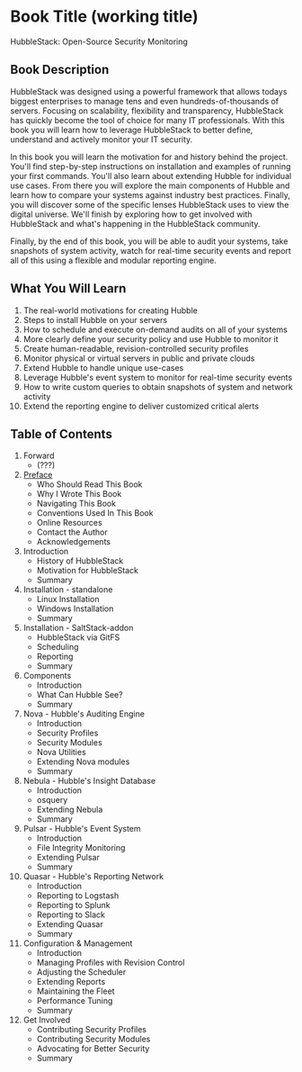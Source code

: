 # Book Title (working title)
HubbleStack: Open-Source Security Monitoring

## Book Description
HubbleStack was designed using a powerful framework that allows todays biggest
enterprises to manage tens and even hundreds-of-thousands of servers. Focusing
on scalability, flexibility and transparency, HubbleStack has quickly become
the tool of choice for many IT professionals. With this book you will learn how
to leverage HubbleStack to better define, understand and actively monitor your
IT security.

In this book you will learn the motivation for and history behind the project.
You'll find step-by-step instructions on installation and examples of running
your first commands. You'll also learn about extending Hubble for individual
use cases. From there you will explore the main components of Hubble and learn
how to compare your systems against industry best practices. Finally, you will
discover some of the specific lenses HubbleStack uses to view the digital
universe. We'll finish by exploring how to get involved with HubbleStack and
what's happening in the HubbleStack community.

Finally, by the end of this book, you will be able to audit your systems, take
snapshots of system activity, watch for real-time security events and
report all of this using a flexible and modular reporting engine.

## What You Will Learn
1. The real-world motivations for creating Hubble
1. Steps to install Hubble on your servers 
1. How to schedule and execute on-demand audits on all of your systems
1. More clearly define your security policy and use Hubble to monitor it
1. Create human-readable, revision-controlled security profiles
1. Monitor physical or virtual servers in public and private clouds
1. Extend Hubble to handle unique use-cases
1. Leverage Hubble's event system to monitor for real-time security events
1. How to write custom queries to obtain snapshots of system and network activity
1. Extend the reporting engine to deliver customized critical alerts

## Table of Contents
1. Forward
   - (???)
1. [Preface](chapters/01-Preface/a-who-should-read-this-book.md)
   - Who Should Read This Book
   - Why I Wrote This Book
   - Navigating This Book
   - Conventions Used In This Book
   - Online Resources
   - Contact the Author
   - Acknowledgements
1. Introduction
   - History of HubbleStack
   - Motivation for HubbleStack
   - Summary
1. Installation - standalone
   - Linux Installation
   - Windows Installation
   - Summary
1. Installation - SaltStack-addon
   - HubbleStack via GitFS
   - Scheduling
   - Reporting
   - Summary
1. Components
   - Introduction
   - What Can Hubble See?
   - Summary
1. Nova - Hubble's Auditing Engine
   - Introduction
   - Security Profiles
   - Security Modules
   - Nova Utilities
   - Extending Nova modules
   - Summary
1. Nebula - Hubble's Insight Database
   - Introduction
   - osquery
   - Extending Nebula
   - Summary
1. Pulsar - Hubble's Event System
   - Introduction
   - File Integrity Monitoring
   - Extending Pulsar
   - Summary
1. Quasar - Hubble's Reporting Network
   - Introduction
   - Reporting to Logstash
   - Reporting to Splunk
   - Reporting to Slack
   - Extending Quasar
   - Summary
1. Configuration & Management
   - Introduction
   - Managing Profiles with Revision Control
   - Adjusting the Scheduler
   - Extending Reports
   - Maintaining the Fleet
   - Performance Tuning
   - Summary
1. Get Involved
   - Contributing Security Profiles
   - Contributing Security Modules
   - Advocating for Better Security
   - Summary
